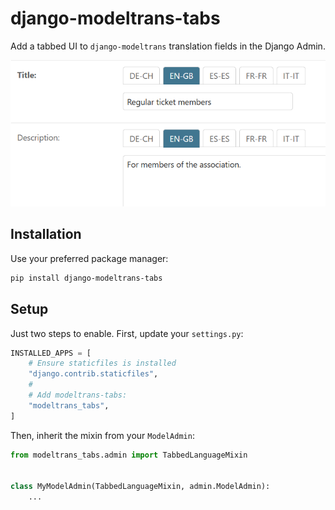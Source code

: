 # django-modeltrans-tabs

Add a tabbed UI to `django-modeltrans` translation fields in the Django Admin.

<picture>
  <source media="(prefers-color-scheme: dark)" srcset="img/modeltrans_tabs_dark.png">
  <source media="(prefers-color-scheme: light)" srcset="img/modeltrans_tabs_light.png">
  <img alt="Tabbed translation admin UI." src="img/modeltrans_tabs_light.png">
</picture>

## Installation

Use your preferred package manager:

```bash
pip install django-modeltrans-tabs
```

## Setup

Just two steps to enable. First, update your `settings.py`:

```py
INSTALLED_APPS = [
    # Ensure staticfiles is installed
    "django.contrib.staticfiles",
    #
    # Add modeltrans-tabs:
    "modeltrans_tabs",
]
```

Then, inherit the mixin from your `ModelAdmin`:

```py
from modeltrans_tabs.admin import TabbedLanguageMixin


class MyModelAdmin(TabbedLanguageMixin, admin.ModelAdmin):
    ...

```
